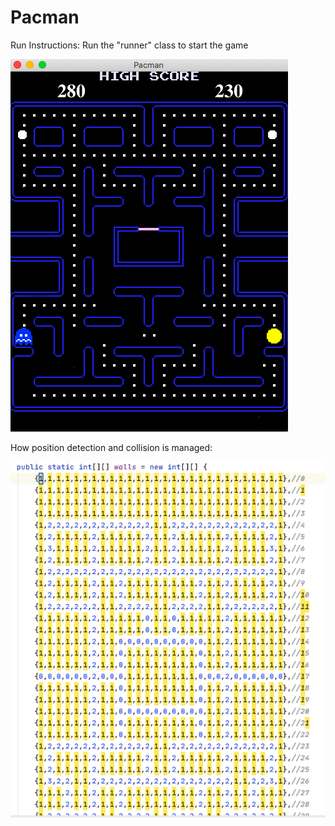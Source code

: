 # Pacman


Run Instructions: Run the "runner" class to start the game


![](images/game.png)



How position detection and collision is managed:  





![](images/mazehighlight.png)
